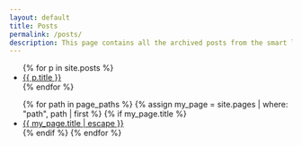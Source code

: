 ```yaml
---
layout: default
title: Posts
permalink: /posts/
description: This page contains all the archived posts from the smart learning website
---
```


<nav id="secondary-nav">
	<ul>
{% for p in site.posts %}
 <li> <a href="{{ p.url | relative_url }}" itemprop="url">
            <span itemprop="name"> {{ p.title }}</span></a></li>
{% endfor %}

</ul>
</nav>



<nav id="primary-nav" itemscope itemtype="http://schema.org/SiteNavigationElement" aria-label="Main navigation">
  <ul id="menu-main-navigation" class="menu">
{% for path in page_paths %}
      {% assign my_page = site.pages | where: "path", path | first %}
      {% if my_page.title %}
        <li class="menu-item">
          <a href="{{ my_page.url | relative_url }}" itemprop="url">
            <span itemprop="name">{{ my_page.title | escape }}</span>
          </a>
        </li>
      {% endif %}
    {% endfor %}
     </ul>
</nav>